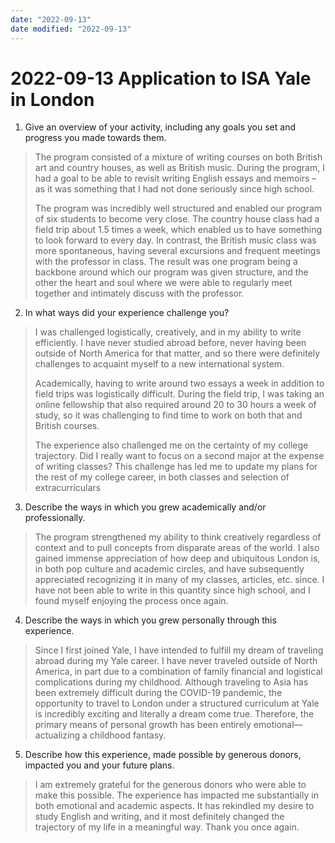 ```yaml
---
date: "2022-09-13"
date modified: "2022-09-13"
---
```


# 2022-09-13 Application to ISA Yale in London
1) Give an overview of your activity, including any goals you set and progress you made towards them.
> The program consisted of a mixture of writing courses on both British art and country houses, as well as British music. During the program, I had a goal to be able to revisit writing English essays and memoirs – as it was something that I had not done seriously since high school.
>
> The program was incredibly well structured and enabled our program of six students to become very close. The country house class had a field trip about 1.5 times a week, which enabled us to have something to look forward to every day. In contrast, the British music class was more spontaneous, having several excursions and frequent meetings with the professor in class. The result was one program being a backbone around which our program was given structure, and the other the heart and soul where we were able to regularly meet together and intimately discuss with the professor.

2) In what ways did your experience challenge you?
> I was challenged logistically, creatively, and in my ability to write efficiently. I have never studied abroad before, never having been outside of North America for that matter, and so there were definitely challenges to acquaint myself to a new international system.
>
> Academically, having to write around two essays a week in addition to field trips was logistically difficult. During the field trip, I was taking an online fellowship that also required around 20 to 30 hours a week of study, so it was challenging to find time to work on both that and British courses.
>
> The experience also challenged me on the certainty of my college trajectory. Did I really want to focus on a second major at the expense of writing classes? This challenge has led me to update my plans for the rest of my college career, in both classes and selection of extracurriculars

3) Describe the ways in which you grew academically and/or professionally.
> The program strengthened my ability to think creatively regardless of context and to pull concepts from disparate areas of the world. I also gained immense appreciation of how deep and ubiquitous London is, in both pop culture and academic circles, and have subsequently appreciated recognizing it in many of my classes, articles, etc. since. I have not been able to write in this quantity since high school, and I found myself enjoying the process once again.

4) Describe the ways in which you grew personally through this experience.
> Since I first joined Yale, I have intended to fulfill my dream of traveling abroad during my Yale career. I have never traveled outside of North America, in part due to a combination of family financial and logistical complications during my childhood. Although traveling to Asia has been extremely difficult during the COVID-19 pandemic, the opportunity to travel to London under a structured curriculum at Yale is incredibly exciting and literally a dream come true. Therefore, the primary means of personal growth has been entirely emotional—actualizing a childhood fantasy.

5) Describe how this experience, made possible by generous donors, impacted you and your future plans.
> I am extremely grateful for the generous donors who were able to make this possible. The experience has impacted me substantially in both emotional and academic aspects. It has rekindled my desire to study English and writing, and it most definitely changed the trajectory of my life in a meaningful way. Thank you once again.

